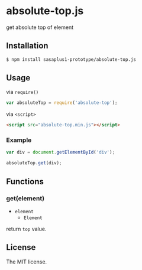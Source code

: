 # absolute-top.js

get absolute top of element

## Installation

```sh
$ npm install sasaplus1-prototype/absolute-top.js
```

## Usage

via `require()`

```js
var absoluteTop = require('absolute-top');
```

via `<script>`

```html
<script src="absolute-top.min.js"></script>
```

### Example

```js
var div = document.getElementById('div');

absoluteTop.get(div);
```

## Functions

### get(element)

- `element`
  - `Element`

return `top` value.

## License

The MIT license.
